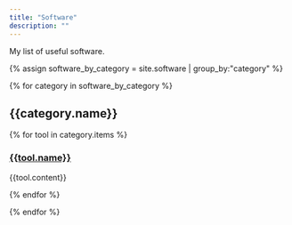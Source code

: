 ```yaml
---
title: "Software"
description: ""
---
```


My list of useful software.

{% assign software_by_category = site.software | group_by:"category" %}


{% for category in software_by_category %}

## {{category.name}}

  {% for tool in category.items %}
### [{{tool.name}}]({{tool.link}})
{{tool.content}}

{% endfor %}

{% endfor %}
